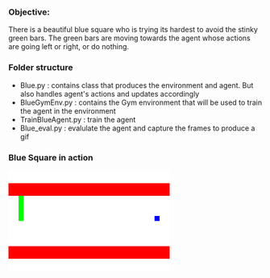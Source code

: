 ### Objective:

There is a beautiful blue square who is trying its hardest to avoid the stinky green bars.
The green bars are moving towards the agent whose actions are going left or right, or do nothing.

### Folder structure

- Blue.py : contains class that produces the environment and agent. But also handles agent's actions and updates accordingly
- BlueGymEnv.py : contains the Gym environment that will be used to train the agent in the environment
- TrainBlueAgent.py : train the agent
- Blue_eval.py : evalulate the agent and capture the frames to produce a gif

### Blue Square in action
![Alt Text](result.gif)